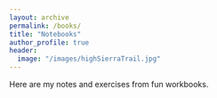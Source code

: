 ```yaml
---
layout: archive
permalink: /books/
title: "Notebooks"
author_profile: true
header:
  image: "/images/highSierraTrail.jpg"
---
```

Here are my notes and exercises from fun workbooks. 

